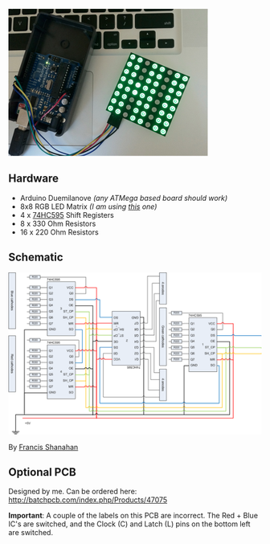 ![Screenshot](https://github.com/nrj/LEDMatrixControl/raw/master/screenshot.png)

## Hardware

*	Arduino Duemilanove *(any ATMega based board should work)*
*	8x8 RGB LED Matrix *(I am using [this](http://cgi.ebay.com.sg/8-8-60-60mm-RGB-Full-Color-Dot-Matrix-LED-Display-/190502734111?pt=LH_DefaultDomain_0&hash=item2c5ad9091f#ht_4697wt_689) one)*
*	4 x [74HC595](http://www.sparkfun.com/products/733) Shift Registers
*	8 x 330 Ohm Resistors
*	16 x 220 Ohm Resistors

## Schematic

![Schematic](https://github.com/nrj/LEDMatrixControl/raw/master/schematic.png)

By [Francis Shanahan](http://picasaweb.google.com/lh/photo/4m0f5w6KA1bAIHIswXBFcg?feat=embedwebsite)

## Optional PCB

Designed by me. Can be ordered here: http://batchpcb.com/index.php/Products/47075

**Important**: A couple of the labels on this PCB are incorrect. The Red + Blue IC's are switched, and the Clock (C) and Latch (L) pins on the bottom left are switched.